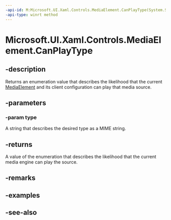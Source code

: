 ```yaml
---
-api-id: M:Microsoft.UI.Xaml.Controls.MediaElement.CanPlayType(System.String)
-api-type: winrt method
---
```


<!-- Method syntax
public Windows.UI.Xaml.Media.MediaCanPlayResponse CanPlayType(System.String type)
-->

# Microsoft.UI.Xaml.Controls.MediaElement.CanPlayType

## -description
Returns an enumeration value that describes the likelihood that the current [MediaElement](mediaelement.md) and its client configuration can play that media source.

## -parameters
### -param type
A string that describes the desired type as a MIME string.

## -returns
A value of the enumeration that describes the likelihood that the current media engine can play the source.

## -remarks

## -examples

## -see-also
